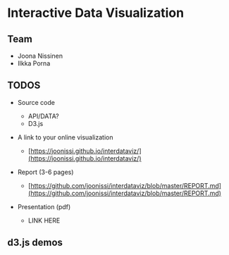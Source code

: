 # Interactive Data Visualization

## Team

- Joona Nissinen
- Ilkka Porna

## TODOS

- Source code
  - API/DATA?
  - D3.js
- A link to your online visualization
  - [https://joonissi.github.io/interdataviz/](https://joonissi.github.io/interdataviz/)
- Report (3-6 pages)
  - [https://github.com/joonissi/interdataviz/blob/master/REPORT.md](https://github.com/joonissi/interdataviz/blob/master/REPORT.md)
  
- Presentation (pdf)
  - LINK HERE

## d3.js demos


<meta charset="utf-8">
<style>

.area {
  fill: steelblue;
  clip-path: url(#clip);
}

</style>
<svg width="500" height="500"></svg>
<script src="https://d3js.org/d3.v4.min.js"></script>
<script>

var svg = d3.select("svg"),
    margin = {top: 20, right: 20, bottom: 30, left: 40},
    width = +svg.attr("width") - margin.left - margin.right,
    height = +svg.attr("height") - margin.top - margin.bottom;

var parseDate = d3.timeParse("%b %Y");

var x = d3.scaleTime().range([0, width]),
    y = d3.scaleLinear().range([height, 0]);

var xAxis = d3.axisBottom(x),
    yAxis = d3.axisLeft(y);

var zoom = d3.zoom()
    .scaleExtent([1, 32])
    .translateExtent([[0, 0], [width, height]])
    .extent([[0, 0], [width, height]])
    .on("zoom", zoomed);

var area = d3.area()
    .curve(d3.curveMonotoneX)
    .x(function(d) { return x(d.date); })
    .y0(height)
    .y1(function(d) { return y(d.price); });

svg.append("defs").append("clipPath")
    .attr("id", "clip")
  .append("rect")
    .attr("width", width)
    .attr("height", height);

var g = svg.append("g")
    .attr("transform", "translate(" + margin.left + "," + margin.top + ")");

d3.csv("sp500.csv", type, function(error, data) {
  if (error) throw error;

  x.domain(d3.extent(data, function(d) { return d.date; }));
  y.domain([0, d3.max(data, function(d) { return d.price; })]);

  g.append("path")
      .datum(data)
      .attr("class", "area")
      .attr("d", area);

  g.append("g")
      .attr("class", "axis axis--x")
      .attr("transform", "translate(0," + height + ")")
      .call(xAxis);

  g.append("g")
      .attr("class", "axis axis--y")
      .call(yAxis);

  var d0 = new Date(2003, 0, 1),
      d1 = new Date(2004, 0, 1);

  // Gratuitous intro zoom!
  svg.call(zoom).transition()
      .duration(1500)
      .call(zoom.transform, d3.zoomIdentity
          .scale(width / (x(d1) - x(d0)))
          .translate(-x(d0), 0));
});

function zoomed() {
  var t = d3.event.transform, xt = t.rescaleX(x);
  g.select(".area").attr("d", area.x(function(d) { return xt(d.date); }));
  g.select(".axis--x").call(xAxis.scale(xt));
}

function type(d) {
  d.date = parseDate(d.date);
  d.price = +d.price;
  return d;
}

</script>





